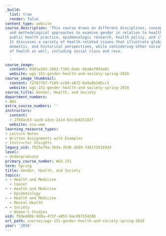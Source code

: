 ```yaml
---
_build:
  list: true
  render: false
content_type: website
course_description: 'This course draws on different disciplines, conceptual frameworks,
  and methodological approaches to examine gender in relation to health, including
  public health practice, epidemiologic research, health policy, and clinical application.
  It discusses a variety of health-related issues that illustrate global, international,
  domestic, and historical perspectives, while considering other social determinants
  of health as well, including social class and race.

  '
course_image:
  content: 0381e293-2802-f105-0adc-bba8af093a81
  website: wgs-151-gender-health-and-society-spring-2016
course_image_thumbnail:
  content: 727877b7-f189-ec60-a872-0a9a8b3dbcc3
  website: wgs-151-gender-health-and-society-spring-2016
course_title: Gender, Health, and Society
department_numbers:
- WGS
extra_course_numbers: ''
instructors:
  content:
  - 2f60ac63-1ac0-a3ce-2a14-63c3a925103f
  website: ocw-www
learning_resource_types:
- Lecture Notes
- Written Assignments with Examples
- Instructor Insights
legacy_uid: f025e78a-3bda-35d8-2699-f461758103d4
level:
- Undergraduate
primary_course_number: WGS.151
term: Spring
title: Gender, Health, and Society
topics:
- - Health and Medicine
  - Cancer
- - Health and Medicine
  - Epidemiology
- - Health and Medicine
  - Mental Health
- - Society
  - Women's Studies
uid: f6de480b-9d8a-473f-a853-9acd97154268
url_path: courses/wgs-151-gender-health-and-society-spring-2016
year: '2016'
---
```

